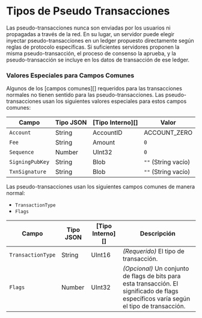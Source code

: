 # Tipos de Pseudo Transacciones

Las pseudo-transacciones nunca son enviadas por los usuarios ni propagadas a través de la red. En su lugar, un servidor puede elegir inyectar pseudo-transacciones en un ledger propuesto directamente según reglas de protocolo específicas. Si suficientes servidores proponen la misma pseudo-transacción, el proceso de consenso la aprueba, y la pseudo-transacción se incluye en los datos de transacción de ese ledger.

### Valores Especiales para Campos Comunes

Algunos de los \[campos comunes]\[] requeridos para las transacciones normales no tienen sentido para las pseudo-transacciones. Las pseudo-transacciones usan los siguientes valores especiales para estos campos comunes:

| Campo           | Tipo JSON | \[Tipo Interno]\[] | Valor               |
| --------------- | --------- | ------------------- | ------------------- |
| `Account`       | String    | AccountID           | ACCOUNT\_ZERO       |
| `Fee`           | String    | Amount              | `0`                 |
| `Sequence`      | Number    | UInt32              | `0`                 |
| `SigningPubKey` | String    | Blob                | `""` (String vacío) |
| `TxnSignature`  | String    | Blob                | `""` (String vacío) |

Las pseudo-transacciones usan los siguientes campos comunes de manera normal:

* `TransactionType`
* `Flags`

| Campo             | Tipo JSON | \[Tipo Interno]\[] | Descripción                                                                                                               |
| ----------------- | --------- | ------------------- | ------------------------------------------------------------------------------------------------------------------------- |
| `TransactionType` | String    | UInt16              | _(Requerido)_ El tipo de transacción.                                                                                     |
| `Flags`           | Number    | UInt32              | _(Opcional)_ Un conjunto de flags de bits para esta transacción. El significado de flags específicos varía según el tipo de transacción. |
